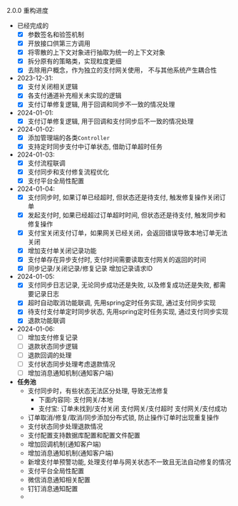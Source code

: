 2.0.0 重构进度
- 已经完成的
  - [x] 参数签名和验签机制
  - [x] 开放接口供第三方调用
  - [x] 将零散的上下文对象进行抽取为统一的上下文对象
  - [x] 拆分原有的策略类，实现粒度更细
  - [x] 去除用户概念，作为独立的支付网关使用， 不与其他系统产生耦合性
- 2023-12-31:
  - [x] 支付关闭相关逻辑
  - [x] 各支付通道补充相关未实现的逻辑
  - [x] 支付订单修复逻辑, 用于回调和同步不一致的情况处理
- 2024-01-01:
  - [x] 支付订单修复逻辑, 用于回调和支付同步后不一致的情况处理
- 2024-01-02:
  - [x] 添加管理端的各类`Controller`    
  - [x] 支持定时同步支付中订单状态, 借助订单超时任务
- 2024-01-03:
  - [x] 支付流程联调
  - [x] 支付同步和支付修复流程优化
  - [x] 支付平台全局性配置
- 2024-01-04:
  - [x] 支付同步时, 如果订单已经超时, 但状态还是待支付, 触发修复操作关闭订单
  - [x] 发起支付时, 如果已经超过订单超时时间, 但状态还是待支付, 触发同步和修复操作
  - [x] 支付宝关闭支付订单，如果网关已经关闭，会返回错误导致本地订单无法关闭
  - [x] 增加支付单关闭记录功能
  - [x] 支付单存在异步支付时, 支付时间需要读取支付网关的返回的时间
  - [x] 同步记录/关闭记录/修复记录 增加记录请求ID
- 2024-01-05:
  - [x] 支付同步日志记录, 无论同步成功还是失败, 以及修复成功还是失败, 都需要记录日志
  - [x] 超时自动取消功能联调, 先用spring定时任务实现, 通过支付同步实现
  - [x] 待支付支付单定时同步状态, 先用spring定时任务实现, 通过支付同步实现
  - [x] 退款功能联调
- 2024-01-06:
  - [ ] 增加支付修复记录
  - [ ] 退款状态同步逻辑
  - [ ] 退款回调的处理
  - [ ] 支付状态同步处理考虑退款情况
  - [ ] 增加消息通知机制(通知客户端)
- **任务池**
  - 支付同步时，有些状态无法区分处理, 导致无法修复
    - 下面内容同: 支付网关/本地 
    - 支付宝: 订单未找到/支付关闭 支付网关/支付超时 支付网关/支付成功  
  - 订单取消/修复/取消/同步添加分布式锁, 防止操作订单时出现重复操作
  - 支付状态同步处理退款情况
  - 支付配置支持数据库配置和配置文件配置
  - 增加回调机制(通知客户端)
  - 增加消息通知机制(通知客户端)
  - 新增支付单预警功能, 处理支付单与网关状态不一致且无法自动修复的情况
  - 支付平台全局性配置
  - 微信消息通知相关配置
  - 钉钉消息通知配置
  - 
